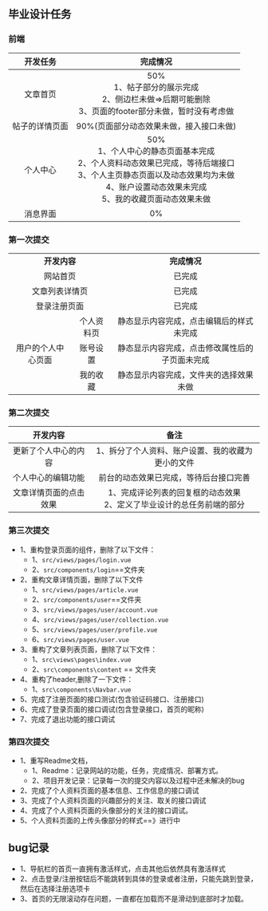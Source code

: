 ## 毕业设计任务

### 前端

|    开发任务    |                           完成情况                           |
| :------------: | :----------------------------------------------------------: |
|    文章首页    | 50%<br>1、帖子部分的展示完成<br>2、侧边栏未做=>后期可能删除<br>3、页面的footer部分未做，暂时没有考虑做 |
| 帖子的详情页面 |           90%(页面部分动态效果未做，接入接口未做)            |
|    个人中心    | 50%<br>1、个人中心的静态页面基本完成<br>2、个人资料动态效果已完成，等待后端接口<br>3、个人主页静态页面以及动态效果均为未做<br>4、账户设置动态效果未完成<br>5、我的收藏页面动态效果未做 |
|    消息界面    |                              0%                              |

### 第一次提交

<table style="text-align: center;">
   <tr style="font-weight:1000;">
      <td colspan="2">开发内容</td>
      <td>完成情况</td>
   </tr>
   <tr>
      <td colspan="2">网站首页</td>
      <td>已完成</td>
   </tr>
    <tr>
      <td colspan="2">文章列表详情页</td>
      <td>已完成</td>
   </tr>
    <tr>
      <td colspan="2">登录注册页面</td>
      <td>已完成</td>
   </tr>
    <tr>
      <td rowspan="3" style="text-align:center">用户的个人中心页面</td>
      <td>个人资料页</td>
      <td>静态显示内容完成，点击编辑后的样式未完成</td>
   </tr>
    <tr>
      <td>账号设置</td>
      <td>静态显示内容完成，点击修改属性后的子页面未完成</td>
   </tr>
    <tr>
      <td>我的收藏</td>
      <td>静态显示内容完成，文件夹的选择效果未做</td>
   </tr>
</table>



### 第二次提交

|        开发内容        |                             备注                             |
| :--------------------: | :----------------------------------------------------------: |
|  更新了个人中心的内容  |      1、拆分了个人资料、账户设置、我的收藏为更小的文件       |
|   个人中心的编辑功能   |            前台的动态效果已完成，等待后台接口完善            |
| 文章详情页面的点击效果 | 1、完成评论列表的回复框的动态效果<br/>2、定义了毕业设计的总任务前端的部分 |

### 第三次提交

* 1、重构登录页面的组件，删除了以下文件：
  * 1、`src/views/pages/login.vue`
  * 2、`src/components/login`==文件夹
* 2、重构文章详情页面，删除了以下文件
  * 1、`src/views/pages/article.vue`
  * 2、`src/components/user`==文件夹
  * 3、`src/views/pages/user/account.vue`
  * 4、`src/views/pages/user/collection.vue`
  * 5、`src/views/pages/user/profile.vue`
  * 6、`src/views/pages/user.vue`
* 3、重构了文章列表页面，删除了以下文件：
  * 1、`src\views\pages\index.vue`
  * 2、`src\components\content` == 文件夹
* 4、重构了header,删除了一下文件：
  * 1、`src\components\Navbar.vue`
* 5、完成了注册页面的接口测试(包含验证码接口、注册接口)
* 6、完成了登录页面的接口调试(包含登录接口，首页的昵称)
* 7、完成了退出功能的接口调试

### 第四次提交

* 1、重写Readme文档，
  * 1、Readme：记录网站的功能，任务，完成情况、部署方式。
  * 2、项目开发记录：记录每一次的提交内容以及过程中还未解决的bug
* 2、完成了个人资料页面的基本信息、工作信息的接口调试
* 3、完成了个人资料页面的兴趣部分的关注、取关的接口调试
* 4、完成了个人资料页面的头像部分的关注的接口调试。
* 5、个人资料页面的上传头像部分的样式==》进行中



## bug记录

* 1、导航栏的首页一直拥有激活样式，点击其他后依然具有激活样式
* 2、点击登录/注册按钮后不能跳转到具体的登录或者注册，只能先跳到登录，然后在选择注册选项卡
* 3、首页的无限滚动存在问题，一直都在加载而不是滑动到底部时才加载。